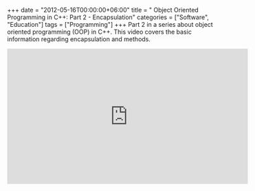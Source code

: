 +++
date = "2012-05-16T00:00:00+06:00"
title = " Object Oriented Programming in C++: Part 2 - Encapsulation"
categories = ["Software", "Education"]
tags = ["Programming"]
+++
Part 2 in a series about object oriented programming (OOP) in C++. This video covers the basic information regarding encapsulation and methods.
<div class="yt-embed">
<iframe width="560" height="315" src="https://www.youtube.com/embed/zW1hwU83cJo" frameborder="0" allowfullscreen></iframe>
</div>
